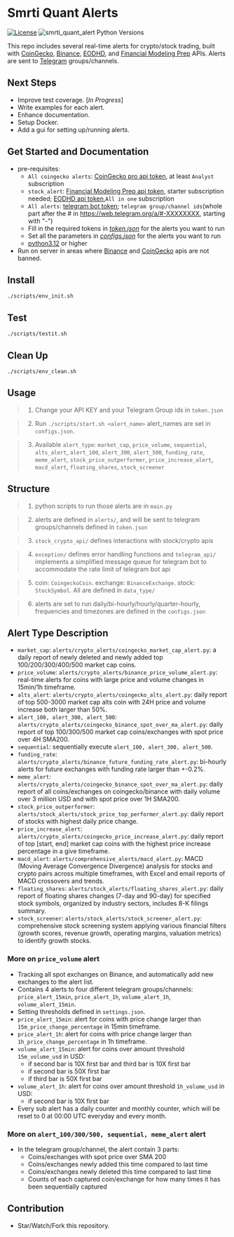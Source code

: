 # Smrti Quant Alerts


[![License](https://img.shields.io/badge/license-MIT-green)](https://github.com/JackZhao516/smrti_quant_alerts/blob/main/LICENSE)
![smrti_quant_alert Python Versions](https://img.shields.io/pypi/pyversions/python-bitget?logo=pypi)

This repo includes several real-time alerts for crypto/stock trading, built with 
[CoinGecko](https://www.coingecko.com/), [Binance](https://www.binance.com/en), 
[EODHD](https://eodhd.com/), and [Financial Modeling Prep](https://site.financialmodelingprep.com/) APIs. 
Alerts are sent to [Telegram](https://telegram.org/) groups/channels.

## Next Steps
* Improve test coverage. [*In Progress*]
* Write examples for each alert.
* Enhance documentation.
* Setup Docker.
* Add a gui for setting up/running alerts.

## Get Started and Documentation
* pre-requisites: 
  * ``All coingecko alerts``: [CoinGecko pro api token](https://www.coingecko.com/en/api/pricing), 
    at least ``Analyst`` subscription
  * ``stock_alert``: [Financial Modeling Prep api token](https://site.financialmodelingprep.com/), 
    starter subscription needed; [EODHD api token](https://eodhd.com/pricing),``All in one`` subscription
  * ``All alerts``: [telegram bot token](https://core.telegram.org/); 
    ``telegram group/channel ids``(whole part after the # in https://web.telegram.org/a/#-XXXXXXXX, starting with "-")
  * Fill in the required tokens in 
    [*token.json*](https://github.com/JackZhao516/smrti_quant_alerts/blob/main/token.json.example) 
    for the alerts you want to run
  * Set all the parameters in 
    [*configs.json*](https://github.com/JackZhao516/smrti_quant_alerts/blob/main/configs.json.example) 
    for the alerts you want to run
  * [python3.12](https://www.python.org/downloads/release/python-3120/) or higher
* Run on server in areas where [Binance](https://www.binance.com/en) and 
  [CoinGecko](https://www.coingecko.com/) apis are not banned.
## Install
    ./scripts/env_init.sh

## Test
    ./scripts/testit.sh

## Clean Up
    ./scripts/env_clean.sh

## Usage

> 1. Change your API KEY and your Telegram Group ids in ``token.json``

> 2. Run ``./scripts/start.sh <alert_name>``
> alert_names are set in ``configs.json``.

> 3. Available ``alert_type``: ``market_cap``, ``price_volume``, ``sequential``, 
> ``alts_alert``, ``alert_100``, ``alert_300``, ``alert_500``, ``funding_rate``, 
> ``meme_alert``, ``stock_price_outperformer``, ``price_increase_alert``, ``macd_alert``,
> ``floating_shares``, ``stock_screener``

## Structure
> 1. python scripts to run those alerts are in ``main.py``

> 2. alerts are defined in ``alerts/``, and will be sent to telegram groups/channels defined in ``token.json``

> 3. ``stock_crypto_api/`` defines interactions with stock/crypto apis

> 4. ``exception/`` defines error handling functions and ``telegram_api/`` 
     implements a simplified message queue for telegram bot to accommodate the rate limit of telegram bot api

> 5. coin: ``CoingeckoCoin``. exchange: ``BinanceExchange``. stock: ``StockSymbol``. All are defined in ``data_type/``

> 6. alerts are set to run daily/bi-hourly/hourly/quarter-hourly, 
     frequencies and timezones are defined in the ``configs.json``

## Alert Type Description
* ``market_cap``: ``alerts/crypto_alerts/coingecko_market_cap_alert.py``: a daily report of newly deleted and newly added
top 100/200/300/400/500 market cap coins. 
* ``price_volume``: ``alerts/crypto_alerts/binance_price_volume_alert.py``: real-time alerts for coins with large price 
  and volume changes in 15min/1h timeframe.
* ``alts_alert``: ``alerts/crypto_alerts/coingecko_alts_alert.py``: daily report of top 500-3000 market cap alts coin with 24H price 
  and volume increase both larger than 50%.
* ``alert_100, alert_300, alert_500``: ``alerts/crypto_alerts/coingecko_binance_spot_over_ma_alert.py``: daily report of 
  top 100/300/500 market cap coins/exchanges with spot price over 4H SMA200.
* ``sequential``: sequentially execute ``alert_100, alert_300, alert_500``.
* ``funding_rate``: ``alerts/crypto_alerts/binance_future_funding_rate_alert.py``: bi-hourly alerts for 
  future exchanges with funding rate larger than +-0.2%.
* ``meme_alert``: ``alerts/crypto_alerts/coingecko_binance_spot_over_ma_alert.py``: daily report of all coins/exchanges on coingecko/binance 
  with daily volume over 3 million USD and with spot price over 1H SMA200.
* ``stock_price_outperformer``: ``alerts/stock_alerts/stock_price_top_performer_alert.py``: daily report of stocks with 
  highest daily price change.
* ``price_increase_alert``: ``alerts/crypto_alerts/coingecko_price_increase_alert.py``: daily report of top [start, end] 
  market cap coins with the highest price increase percentage in a give timeframe.
* ``macd_alert``: ``alerts/comprehensive_alerts/macd_alert.py``: MACD (Moving Average Convergence Divergence) 
  analysis for stocks and crypto pairs across multiple timeframes, with Excel and email reports of MACD crossovers and trends.
* ``floating_shares``: ``alerts/stock_alerts/floating_shares_alert.py``: daily report of floating shares 
  changes (7-day and 90-day) for specified stock symbols, organized by industry sectors, includes 8-K filings summary.
* ``stock_screener``: ``alerts/stock_alerts/stock_screener_alert.py``: comprehensive stock screening system 
  applying various financial filters (growth scores, revenue growth, operating margins, valuation metrics) to identify growth stocks.

### More on ``price_volume`` alert
* Tracking all spot exchanges on Binance, and automatically add new exchanges to the alert list.
* Contains 4 alerts to four different telegram groups/channels: ``price_alert_15min``, ``price_alert_1h``, 
  ``volume_alert_1h``, ``volume_alert_15min``.
* Setting thresholds defined in ``settings.json``.
* ``price_alert_15min``: alert for coins with price change larger than ``15m_price_change_percentage`` in 15min timeframe.
* ``price_alert_1h``: alert for coins with price change larger than ``1h_price_change_percentage`` in 1h timeframe.
* ``volume_alert_15min``: alert for coins over amount threshold ``15m_volume_usd`` in USD:
  * if second bar is 10X first bar and third bar is 10X first bar
  * if second bar is 50X first bar
  * if third bar is 50X first bar
* ``volume_alert_1h``: alert for coins over amount threshold ``1h_volume_usd`` in USD:
  * if second bar is 10X first bar
* Every sub alert has a daily counter and monthly counter, which will be reset to 0 at 00:00 UTC everyday and every month.

### More on ``alert_100/300/500, sequential, meme_alert`` alert
* In the telegram group/channel, the alert contain 3 parts: 
  * Coins/exchanges with spot price over SMA 200
  * Coins/exchanges newly added this time compared to last time
  * Coins/exchanges newly deleted this time compared to last time
  * Counts of each captured coin/exchange for how many times it has been sequentially captured

## Contribution
* Star/Watch/Fork this repository.
